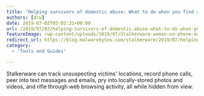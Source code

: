 ```yaml
---
title: 'Helping survivors of domestic abuse: What to do when you find stalkerware'
authors: [drw]
date: 2019-07-02T05:02:31+00:00
url: /2019/07/02/helping-survivors-of-domestic-abuse-what-to-do-when-you-find-stalkerware/
featureImage: /wp-content/uploads/2019/07/Stalkerware-woman-on-phone-man-outside-car-900x506-1.jpg
redirect_url: https://blog.malwarebytes.com/stalkerware/2019/07/helping-survivors-of-domestic-abuse-what-to-do-when-you-find-stalkerware/
category:
  - 'Tools and Guides'

---
```

Stalkerware can track unsuspecting victims' locations, record phone calls, peer into text messages and emails, pry into locally-stored photos and videos, and rifle through web browsing activity, all while hidden from view.
